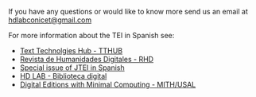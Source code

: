 If you have any questions or would like to know more send us an email at [hdlabconicet@gmail.com](mailto:hdlabconicet@gmail.com)<br>

For more information about the TEI in Spanish see:<br>
- [Text Technolgies Hub - TTHUB](https://tthub.io/)<br>
- [Revista de Humanidades Digitales - RHD](https://revistas.uned.es/index.php/RHD/about) <br>
- [Special issue of JTEI in Spanish](https://journals.openedition.org/jtei/) <br>
- [HD LAB - Biblioteca digital](https://hdlab.space/biblioteca-digital/)  <br>
- [Digital Editions with Minimal Computing - MITH/USAL](https://raffazizzi.gitlab.io/minimaldigipub/es/) <br>
  